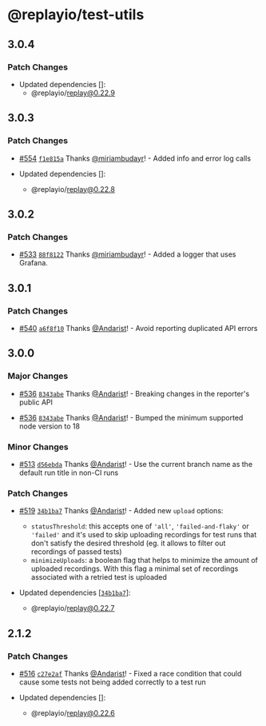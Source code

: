 # @replayio/test-utils

## 3.0.4

### Patch Changes

- Updated dependencies []:
  - @replayio/replay@0.22.9

## 3.0.3

### Patch Changes

- [#554](https://github.com/replayio/replay-cli/pull/554) [`f1e815a`](https://github.com/replayio/replay-cli/commit/f1e815a) Thanks [@miriambudayr](https://github.com/miriambudayr)! - Added info and error log calls

- Updated dependencies []:
  - @replayio/replay@0.22.8

## 3.0.2

### Patch Changes

- [#533](https://github.com/replayio/replay-cli/pull/533) [`88f8122`](https://github.com/replayio/replay-cli/commit/88f8122) Thanks [@miriambudayr](https://github.com/miriambudayr)! - Added a logger that uses Grafana.

## 3.0.1

### Patch Changes

- [#540](https://github.com/replayio/replay-cli/pull/540) [`a6f8f10`](https://github.com/replayio/replay-cli/commit/a6f8f105654b39c5c457dfac91c5169f0ba6cc04) Thanks [@Andarist](https://github.com/Andarist)! - Avoid reporting duplicated API errors

## 3.0.0

### Major Changes

- [#536](https://github.com/replayio/replay-cli/pull/536) [`8343abe`](https://github.com/replayio/replay-cli/commit/8343abe8f74fc67ef4fd374d943b73fdcead5a5c) Thanks [@Andarist](https://github.com/Andarist)! - Breaking changes in the reporter's public API

- [#536](https://github.com/replayio/replay-cli/pull/536) [`8343abe`](https://github.com/replayio/replay-cli/commit/8343abe8f74fc67ef4fd374d943b73fdcead5a5c) Thanks [@Andarist](https://github.com/Andarist)! - Bumped the minimum supported node version to 18

### Minor Changes

- [#513](https://github.com/replayio/replay-cli/pull/513) [`d56ebda`](https://github.com/replayio/replay-cli/commit/d56ebda0a761ee6cf531a1e86d0fa99f7f192df5) Thanks [@Andarist](https://github.com/Andarist)! - Use the current branch name as the default run title in non-CI runs

### Patch Changes

- [#519](https://github.com/replayio/replay-cli/pull/519) [`34b1ba7`](https://github.com/replayio/replay-cli/commit/34b1ba705d5c6918333482707b5232fc8edf6170) Thanks [@Andarist](https://github.com/Andarist)! - Added new `upload` options:

  - `statusThreshold`: this accepts one of `'all'`, `'failed-and-flaky'` or `'failed'` and it's used to skip uploading recordings for test runs that don't satisfy the desired threshold (eg. it allows to filter out recordings of passed tests)
  - `minimizeUploads`: a boolean flag that helps to minimize the amount of uploaded recordings. With this flag a minimal set of recordings associated with a retried test is uploaded

- Updated dependencies [[`34b1ba7`](https://github.com/replayio/replay-cli/commit/34b1ba705d5c6918333482707b5232fc8edf6170)]:
  - @replayio/replay@0.22.7

## 2.1.2

### Patch Changes

- [#516](https://github.com/replayio/replay-cli/pull/516) [`c27e2af`](https://github.com/replayio/replay-cli/commit/c27e2afa983dab6668c90a7b4704ef42f4836ec7) Thanks [@Andarist](https://github.com/Andarist)! - Fixed a race condition that could cause some tests not being added correctly to a test run

- Updated dependencies []:
  - @replayio/replay@0.22.6
